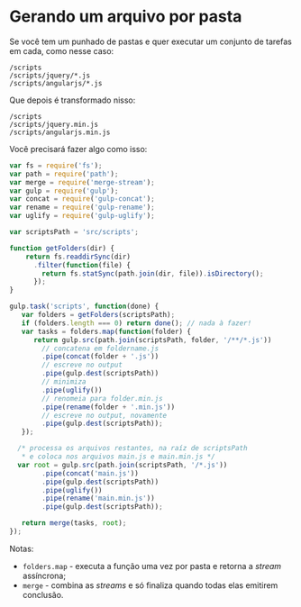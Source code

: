 # Gerando um arquivo por pasta

Se você tem um punhado de pastas e quer executar um conjunto de tarefas em cada, como nesse caso:

```
/scripts
/scripts/jquery/*.js
/scripts/angularjs/*.js
```

Que depois é transformado nisso:

```
/scripts
/scripts/jquery.min.js
/scripts/angularjs.min.js
```

Você precisará fazer algo como isso:

``` javascript
var fs = require('fs');
var path = require('path');
var merge = require('merge-stream');
var gulp = require('gulp');
var concat = require('gulp-concat');
var rename = require('gulp-rename');
var uglify = require('gulp-uglify');

var scriptsPath = 'src/scripts';

function getFolders(dir) {
    return fs.readdirSync(dir)
      .filter(function(file) {
        return fs.statSync(path.join(dir, file)).isDirectory();
      });
}

gulp.task('scripts', function(done) {
   var folders = getFolders(scriptsPath);
   if (folders.length === 0) return done(); // nada à fazer!
   var tasks = folders.map(function(folder) {
      return gulp.src(path.join(scriptsPath, folder, '/**/*.js'))
        // concatena em foldername.js
        .pipe(concat(folder + '.js'))
        // escreve no output
        .pipe(gulp.dest(scriptsPath))
        // minimiza
        .pipe(uglify())
        // renomeia para folder.min.js
        .pipe(rename(folder + '.min.js'))
        // escreve no output, novamente
        .pipe(gulp.dest(scriptsPath));
   });

  /* processa os arquivos restantes, na raíz de scriptsPath 
   * e coloca nos arquivos main.js e main.min.js */
  var root = gulp.src(path.join(scriptsPath, '/*.js'))
        .pipe(concat('main.js'))
        .pipe(gulp.dest(scriptsPath))
        .pipe(uglify())
        .pipe(rename('main.min.js'))
        .pipe(gulp.dest(scriptsPath));

   return merge(tasks, root);
});
```

Notas:

- `folders.map` - executa a função uma vez por pasta e retorna a _stream_ assíncrona;
- `merge` - combina as _streams_ e só finaliza quando todas elas emitirem conclusão.

